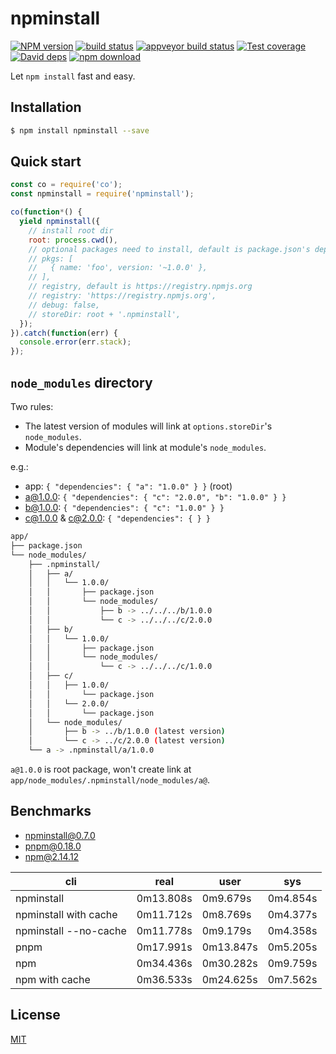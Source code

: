 # npminstall

[![NPM version][npm-image]][npm-url]
[![build status][travis-image]][travis-url]
[![appveyor build status][appveyor-image]][appveyor-url]
[![Test coverage][codecov-image]][codecov-url]
[![David deps][david-image]][david-url]
[![npm download][download-image]][download-url]

[npm-image]: https://img.shields.io/npm/v/npminstall.svg?style=flat-square
[npm-url]: https://npmjs.org/package/npminstall
[travis-image]: https://img.shields.io/travis/cnpm/npminstall.svg?style=flat-square
[travis-url]: https://travis-ci.org/cnpm/npminstall
[appveyor-image]: https://ci.appveyor.com/api/projects/status/9x637qe09ivo8g2h?svg=true
[appveyor-url]: https://ci.appveyor.com/project/fengmk2/npminstall
[codecov-image]: https://codecov.io/github/cnpm/npminstall/coverage.svg?branch=master
[codecov-url]: https://codecov.io/github/cnpm/npminstall?branch=master
[david-image]: https://img.shields.io/david/cnpm/npminstall.svg?style=flat-square
[david-url]: https://david-dm.org/cnpm/npminstall
[download-image]: https://img.shields.io/npm/dm/npminstall.svg?style=flat-square
[download-url]: https://npmjs.org/package/npminstall

Let `npm install` fast and easy.

## Installation

```bash
$ npm install npminstall --save
```

## Quick start

```js
const co = require('co');
const npminstall = require('npminstall');

co(function*() {
  yield npminstall({
    // install root dir
    root: process.cwd(),
    // optional packages need to install, default is package.json's dependencies and devDependencies
    // pkgs: [
    //   { name: 'foo', version: '~1.0.0' },
    // ],
    // registry, default is https://registry.npmjs.org
    // registry: 'https://registry.npmjs.org',
    // debug: false,
    // storeDir: root + '.npminstall',
  });
}).catch(function(err) {
  console.error(err.stack);
});
```

## `node_modules` directory

Two rules:

- The latest version of modules will link at `options.storeDir`'s `node_modules`.
- Module's dependencies will link at module's `node_modules`.

e.g.:

- app: `{ "dependencies": { "a": "1.0.0" } }` (root)
- a@1.0.0: `{ "dependencies": { "c": "2.0.0", "b": "1.0.0" } }`
- b@1.0.0: `{ "dependencies": { "c": "1.0.0" } }`
- c@1.0.0 & c@2.0.0: `{ "dependencies": { } }`

```bash
app/
├── package.json
└── node_modules/
    ├── .npminstall/
    │   ├── a/
    │   │   └── 1.0.0/
    │   │       ├── package.json
    │   │       └── node_modules/
    │   │           ├── b -> ../../../b/1.0.0
    │   │           └── c -> ../../../c/2.0.0
    │   ├── b/
    │   │   └── 1.0.0/
    │   │       ├── package.json
    │   │       └── node_modules/
    │   │           └── c -> ../../../c/1.0.0
    │   ├── c/
    │   │   ├── 1.0.0/
    │   │       └── package.json
    │   │   └── 2.0.0/
    │   │       └── package.json
    │   └── node_modules/
    │       ├── b -> ../b/1.0.0 (latest version)
    │       └── c -> ../c/2.0.0 (latest version)
    └── a -> .npminstall/a/1.0.0
```

`a@1.0.0` is root package, won't create link at `app/node_modules/.npminstall/node_modules/a@`.

## Benchmarks

- npminstall@0.7.0
- pnpm@0.18.0
- npm@2.14.12

cli | real | user | sys
--- | ---  | ---  | ---
npminstall | 0m13.808s | 0m9.679s | 0m4.854s
npminstall with cache | 0m11.712s | 0m8.769s | 0m4.377s
npminstall --no-cache | 0m11.778s | 0m9.179s | 0m4.358s
pnpm | 0m17.991s | 0m13.847s | 0m5.205s
npm | 0m34.436s | 0m30.282s | 0m9.759s
npm with cache | 0m36.533s | 0m24.625s | 0m7.562s

## License

[MIT](LICENSE)
